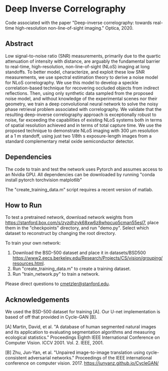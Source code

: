 # Deep Inverse Correlography
Code associated with the paper "Deep-inverse correlography: towards real-time high-resolution non-line-of-sight imaging." Optica, 2020.


## Abstract
Low signal-to-noise ratio (SNR) measurements, primarily due to the quartic attenuation of intensity with distance, are
arguably the fundamental barrier to real-time, high-resolution, non-line-of-sight (NLoS) imaging at long standoffs.
To better model, characterize, and exploit these low SNR measurements, we use spectral estimation theory to derive a
noise model for NLoS correlography. We use this model to develop a speckle correlation-based technique for recovering
occluded objects from indirect reflections. Then, using only synthetic data sampled from the proposed noise model,
and without knowledge of the experimental scenes nor their geometry, we train a deep convolutional neural network
to solve the noisy phase retrieval problem associated with correlography. We validate that the resulting deep-inverse
correlography approach is exceptionally robust to noise, far exceeding the capabilities of existing NLoS systems both in
terms of spatial resolution achieved and in terms of total capture time. We use the proposed technique to demonstrate
NLoS imaging with 300 µm resolution at a 1 m standoff, using just two 1/8th s exposure-length images from a standard
complementary metal oxide semiconductor detector.

## Dependencies
The code to train and test the network uses Pytorch and assumes access to an Nvidia GPU. All dependencies can be downloaded by running "conda install pytorch torchvision matplotlib"

The "create_training_data.m" script requires a recent version of matlab.

## How to Run
To test a pretrained network, download network weights from https://stanford.box.com/s/zyzdhzyk68xw6z8whpcup5cman55esl7, place them in the "checkpoints" directory, and run "demo.py". Select which dataset to reconstruct by changing the root directory. 

To train your own network:
1. Download the BSD-500 dataset and place it in datasets/BSD500 https://www2.eecs.berkeley.edu/Research/Projects/CS/vision/grouping/resources.html.
1. Run "create_training_data.m" to create a training dataset.
1. Run "train_network.py" to train a network.

Please direct questions to cmetzler@stanford.edu.
## Acknowledgements
We used the BSD-500 dataset for training [A]. Our U-net implementation is based of off that provided in Cycle-GAN [B].

[A] Martin, David, et al. "A database of human segmented natural images and its application to evaluating segmentation algorithms and measuring ecological statistics." Proceedings Eighth IEEE International Conference on Computer Vision. ICCV 2001. Vol. 2. IEEE, 2001.

[B] Zhu, Jun-Yan, et al. "Unpaired image-to-image translation using cycle-consistent adversarial networks." Proceedings of the IEEE international conference on computer vision. 2017. 
https://junyanz.github.io/CycleGAN/
